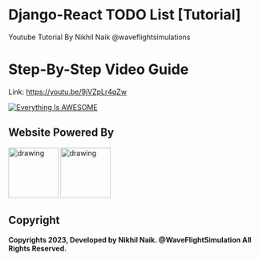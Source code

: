 
# Django-React TODO List [Tutorial]

Youtube Tutorial By Nikhil Naik @waveflightsimulations


# Step-By-Step Video Guide

Link: https://youtu.be/9jVZpLr4qZw

[![Everything Is AWESOME](https://yt-embed.live/embed?v=9jVZpLr4qZw)](https://youtu.be/9jVZpLr4qZw "Django React TODO App")

## Website Powered By 

<img src="https://www.opengis.ch/wp-content/uploads/2020/04/django-python-logo.png" alt="drawing" width="100"/> 

<img src="https://elpythonista.com/wp-content/uploads/2020/10/Anaconda-entrada-hd.jpg" alt="drawing" width="100"/>


## Copyright

**Copyrights 2023, Developed by Nikhil Naik. @WaveFlightSimulation All Rights Reserved.**

